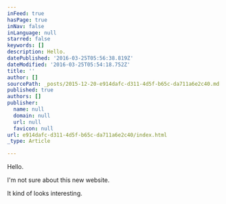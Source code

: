 ```yaml
---
inFeed: true
hasPage: true
inNav: false
inLanguage: null
starred: false
keywords: []
description: Hello.
datePublished: '2016-03-25T05:56:38.819Z'
dateModified: '2016-03-25T05:54:18.752Z'
title: ''
author: []
sourcePath: _posts/2015-12-20-e914dafc-d311-4d5f-b65c-da711a6e2c40.md
published: true
authors: []
publisher:
  name: null
  domain: null
  url: null
  favicon: null
url: e914dafc-d311-4d5f-b65c-da711a6e2c40/index.html
_type: Article

---
```

Hello.

I'm not sure about this new website.

It kind of looks interesting.